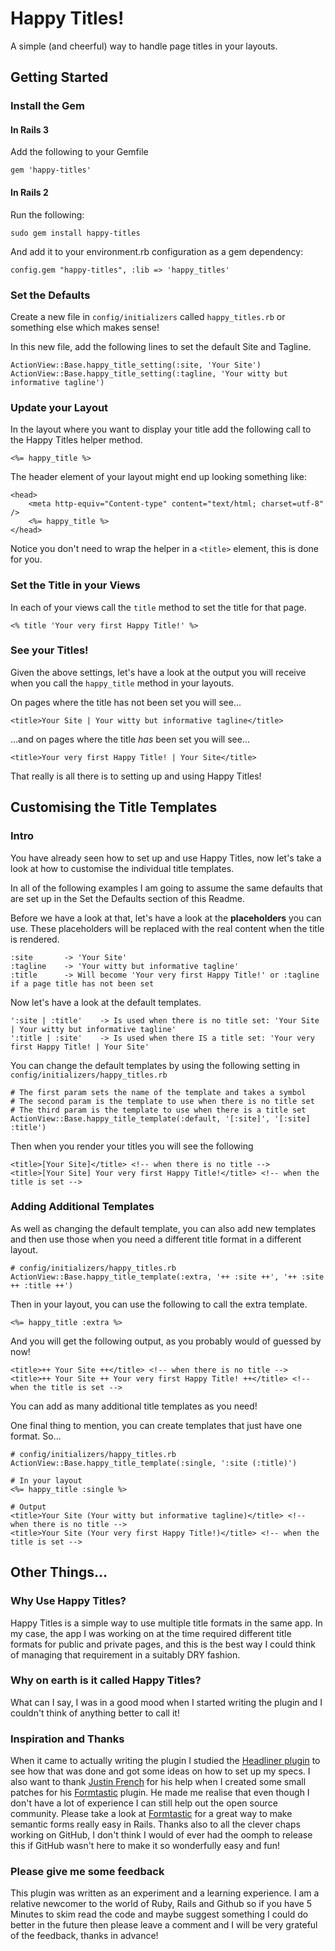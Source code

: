 # Happy Titles!

A simple (and cheerful) way to handle page titles in your layouts.

## Getting Started

### Install the Gem

#### In Rails 3

Add the following to your Gemfile
    
    gem 'happy-titles'

#### In Rails 2

Run the following:

	sudo gem install happy-titles
	
And add it to your environment.rb configuration as a gem dependency:

	config.gem "happy-titles", :lib => 'happy_titles'
	
### Set the Defaults

Create a new file in `config/initializers` called `happy_titles.rb` or something else which makes sense!

In this new file, add the following lines to set the default Site and Tagline.

	ActionView::Base.happy_title_setting(:site, 'Your Site')
	ActionView::Base.happy_title_setting(:tagline, 'Your witty but informative tagline')
	
### Update your Layout

In the layout where you want to display your title add the following call to the Happy Titles helper method.

	<%= happy_title %>
	
The header element of your layout might end up looking something like:

	<head>
		<meta http-equiv="Content-type" content="text/html; charset=utf-8" />
		<%= happy_title %>
	</head>

Notice you don't need to wrap the helper in a `<title>` element, this is done for you.
	
### Set the Title in your Views

In each of your views call the `title` method to set the title for that page.

	<% title 'Your very first Happy Title!' %>
	
### See your Titles!

Given the above settings, let's have a look at the output you will receive when you call the `happy_title` method in your layouts.

On pages where the title has not been set you will see...

	<title>Your Site | Your witty but informative tagline</title>
	
...and on pages where the title _has_ been set you will see...

	<title>Your very first Happy Title! | Your Site</title>

That really is all there is to setting up and using Happy Titles!


## Customising the Title Templates

### Intro

You have already seen how to set up and use Happy Titles, now let's take a look at how to customise the individual title templates.

In all of the following examples I am going to assume the same defaults that are set up in the Set the Defaults section of this Readme.

Before we have a look at that, let's have a look at the **placeholders** you can use. These placeholders will be replaced with the real content when the title is rendered.

	:site 		-> 'Your Site'
	:tagline 	-> 'Your witty but informative tagline'
	:title 		-> Will become 'Your very first Happy Title!' or :tagline if a page title has not been set
	
Now let's have a look at the default templates.

	':site | :title'	-> Is used when there is no title set: 'Your Site | Your witty but informative tagline'
	':title | :site'	-> Is used when there IS a title set: 'Your very first Happy Title! | Your Site'
	
You can change the default templates by using the following setting in `config/initializers/happy_titles.rb`

	# The first param sets the name of the template and takes a symbol
	# The second param is the template to use when there is no title set
	# The third param is the template to use when there is a title set
	ActionView::Base.happy_title_template(:default, '[:site]', '[:site] :title')

Then when you render your titles you will see the following

	<title>[Your Site]</title> <!-- when there is no title -->
	<title>[Your Site] Your very first Happy Title!</title> <!-- when the title is set -->

### Adding Additional Templates

As well as changing the default template, you can also add new templates and then use those when you need a different title format in a different layout.
	
	# config/initializers/happy_titles.rb
	ActionView::Base.happy_title_template(:extra, '++ :site ++', '++ :site ++ :title ++')

Then in your layout, you can use the following to call the extra template.

	<%= happy_title :extra %>
	
And you will get the following output, as you probably would of guessed by now!

	<title>++ Your Site ++</title> <!-- when there is no title -->
	<title>++ Your Site ++ Your very first Happy Title! ++</title> <!-- when the title is set -->
	
You can add as many additional title templates as you need!

One final thing to mention, you can create templates that just have one format. So...

	# config/initializers/happy_titles.rb
	ActionView::Base.happy_title_template(:single, ':site (:title)')
	
	# In your layout
	<%= happy_title :single %>
	
	# Output
	<title>Your Site (Your witty but informative tagline)</title> <!-- when there is no title -->
	<title>Your Site (Your very first Happy Title!)</title> <!-- when the title is set -->
	

## Other Things...

### Why Use Happy Titles?

Happy Titles is a simple way to use multiple title formats in the same app. In my case, the app I was working on at the time required different title formats for public and private pages, and this is the best way I could think of managing that requirement in a suitably DRY fashion.

### Why on earth is it called Happy Titles?

What can I say, I was in a good mood when I started writing the plugin and I couldn't think of anything better to call it!

### Inspiration and Thanks

When it came to actually writing the plugin I studied the [Headliner plugin][hl] to see how that was done and got some ideas on how to set up my specs. I also want to thank [Justin French][jf] for his help when I created some small patches for his [Formtastic][ft] plugin. He made me realise that even though I don't have a lot of experience I can still help out the open source community. Please take a look at [Formtastic][ft] for a great way to make semantic forms really easy in Rails. Thanks also to all the clever chaps working on GitHub, I don't think I would of ever had the oomph to release this if GitHub wasn't here to make it so wonderfully easy and fun!

### Please give me some feedback

This plugin was written as an experiment and a learning experience. I am a relative newcomer to the world of Ruby, Rails and Github so if you have 5 Minutes to skim read the code and maybe suggest something I could do better in the future then please leave a comment and I will be very grateful of the feedback, thanks in advance!


[hl]: http://github.com/mokolabs/headliner/tree/master "mokolabs Headliner on GitHub"
[jf]: http://justinfrench.com/ "Justin French"
[ft]: http://github.com/justinfrench/formtastic/tree/master "justinfrench Formtastic on GitHub"